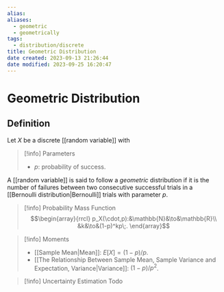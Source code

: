 ```yaml
---
alias: 
aliases:
  - geometric
  - geometrically
tags:
  - distribution/discrete
title: Geometric Distribution
date created: 2023-09-13 21:26:44
date modified: 2023-09-25 16:20:47
---
```


# Geometric Distribution

## Definition

Let $X$ be a discrete [[random variable]] with

> [!info] Parameters
> - $p$: probability of success.

A [[random variable]] is said to follow a _geometric_ distribution if it is the number of failures between two consecutive successful trials in a [[Bernoulli distribution|Bernoulli]] trials with parameter $p$.

> [!info] Probability Mass Function
> $$\begin{array}{rrcl}
> p_X(\cdot,p):&\mathbb{N}&\to&\mathbb{R}\\
> &k&\to&(1-p)^kp\;.
> \end{array}$$

> [!info] Moments
> - [[Sample Mean|Mean]]: $E[X]=(1-p)/p$.
> - [[The Relationship Between Sample Mean, Sample Variance and Expectation, Variance|Variance]]: $(1-p)/p^2$.

> [!info] Uncertainty Estimation
> Todo
